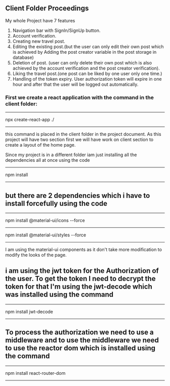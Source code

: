 ## Client Folder Proceedings

My whole Project have 7 features

1. Navigation bar with SignIn/SignUp button.
2. Account  verification.
3. Creating new travel post.
4. Editing the existing post.(but the user can only edit their own post which is achieved by Adding the post creator variable in the post storage in database)
5. Deletion of post. (user can only delete their own post which is also achieved by the account verification and the post creator verification).
6. Liking the travel post.(one post can be liked by one user only one time.) 
7. Handling of the token expiry. User authorization token will expire in one hour and after that the user will be logged out automatically.



### First we create a react application with the command in the client folder:

***
npx create-react-app ./
***

this command is placed in the client folder in the project document.
As this project will have two section first we will have work on client section to create a layout of the home page.


Since my project is in a different  folder  iam just installing all the dependencies all at once using the code
***
npm install
***

## but there are 2 dependencies which i have to install forcefully using the code 

***
npm install @material-ui/icons --force
***
npm install @material-ui/styles --force
***

I am using the material-ui components as it don't take more  modification to modify the looks of the page.

## i am using the jwt token for the Authorization of the user. To get the token I need to decrypt the token for that I'm using the jwt-decode which was installed using the command

***
npm install jwt-decode
***

## To process the authorization we need to use a middleware and to use the middleware we need to use the reactor dom which is installed using the command

***
npm install react-router-dom
***
